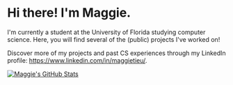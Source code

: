 <h1> Hi there! I'm Maggie. </h1> 

I'm currently a student at the University of Florida studying computer science. Here, you will find several of the (public) projects I've worked on!

Discover more of my projects and past CS experiences through my LinkedIn profile: https://www.linkedin.com/in/maggietieu/.

[![Maggie's GitHub Stats](https://github-readme-stats.vercel.app/api?username=maggietieu)](https://github.com/maggietieu/github-readme-stats)

<!---
maggietieu/maggietieu is a ✨ special ✨ repository because its `README.md` (this file) appears on your GitHub profile.
You can click the Preview link to take a look at your changes.
--->
